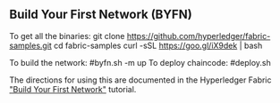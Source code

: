 ## Build Your First Network (BYFN)


To get all the binaries:
	git clone https://github.com/hyperledger/fabric-samples.git
	cd fabric-samples
	curl -sSL https://goo.gl/iX9dek | bash

To build the network:
	#byfn.sh -m up
To deploy chaincode:
	#deploy.sh

The directions for using this are documented in the Hyperledger Fabric
["Build Your First Network"](http://hyperledger-fabric.readthedocs.io/en/latest/build_network.html) tutorial.
